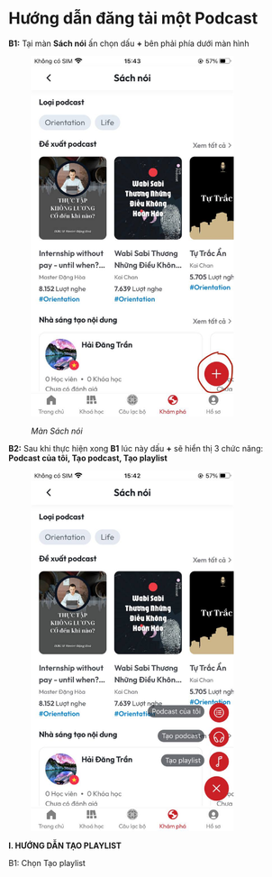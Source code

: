# Hướng dẫn đăng tải một Podcast

**B1:** Tại màn **Sách nói** ấn chọn dấu **+** bên phải phía dưới màn hình

<figure><img src="../.gitbook/assets/photo_2024-07-02_14-48-19.jpg" alt="" width="360"><figcaption><p><em>Màn Sách nói</em></p></figcaption></figure>

**B2:** Sau khi thực hiện xong **B1** lúc này dấu **+** sẽ hiển thị 3 chức năng: **Podcast của tôi, Tạo podcast, Tạo playlist**

<figure><img src="../.gitbook/assets/photo_2024-07-02_14-50-34.jpg" alt="" width="360"><figcaption></figcaption></figure>

**I. HƯỚNG DẪN TẠO PLAYLIST**

B1: Chọn Tạo playlist&#x20;

